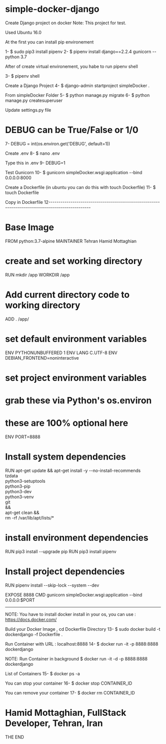 # simple-docker-django
Create Django project on docker
Note: This project for test.


Used Ubuntu 16.0

At the first you can install pip environement


1- $ sudo pip3 install pipenv
2- $ pipenv install django==2.2.4 gunicorn --python 3.7


After of create virtual environement, you habe to run pipenv shell

3- $ pipenv shell

Create a Django Project
4- $ django-admin startproject simpleDocker .

From simpleDocker Folder 
5- $ python manage.py migrate
6- $ python manage.py createsuperuser


Update settings.py file
# DEBUG can be True/False or 1/0
7- DEBUG = int(os.environ.get('DEBUG', default=1)) 
 
Create .env 
8- $ nano .env 

Type this in .env
9- DEBUG=1

Test Gunicorn
10- $ gunicorn simpleDocker.wsgi:application --bind 0.0.0.0:8000


Create a Dockerfile (in ubuntu you can do this with touch Dockerfile)
11- $ touch Dockerfile


Copy in Dockerfile
12---------------------------------------------------------------------------------------------------
# Base Image
FROM python:3.7-alpine
MAINTAINER Tehran Hamid Mottaghian

# create and set working directory
RUN mkdir /app
WORKDIR /app

# Add current directory code to working directory
ADD . /app/

# set default environment variables
ENV PYTHONUNBUFFERED 1
ENV LANG C.UTF-8
ENV DEBIAN_FRONTEND=noninteractive 

# set project environment variables
# grab these via Python's os.environ
# these are 100% optional here
ENV PORT=8888

# Install system dependencies
RUN apt-get update && apt-get install -y --no-install-recommends \
        tzdata \
        python3-setuptools \
        python3-pip \
        python3-dev \
        python3-venv \
        git \
        && \
    apt-get clean && \
    rm -rf /var/lib/apt/lists/*


# install environment dependencies
RUN pip3 install --upgrade pip 
RUN pip3 install pipenv

# Install project dependencies
RUN pipenv install --skip-lock --system --dev

EXPOSE 8888
CMD gunicorn simpleDocker.wsgi:application --bind 0.0.0.0:$PORT

---------------------------------------------------------------------------------------------
NOTE: You have to install docker install in your os, you can use : https://docs.docker.com/

Build your Docker Image , cd Dockerfile Directory
13- $ sudo docker build -t dockerdjango -f Dockerfile .

Run Container with URL : localhost:8888
14- $ docker run -it -p 8888:8888 dockerdjango

NOTE: Run Container in background
$ docker run -it -d -p 8888:8888 dockerdjango


List of Containers 
15- $ docker ps -a


You can stop your container
16- $ docker stop CONTAINER_ID


You can remove your container
17- $ docker rm CONTAINER_ID

# Hamid Mottaghian, FullStack Developer, Tehran, Iran 
THE END

